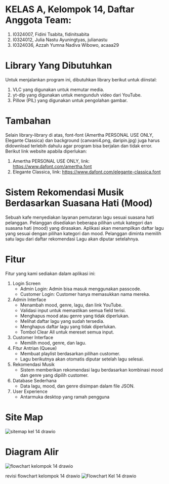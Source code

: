# KELAS A, Kelompok 14, Daftar Anggota Team:
1. I0324007, Fidini Tsabita, fidinitsabita
2. I0324012, Julia Nastu Ayuningtyas, julianastu
3. I0324036, Azzah Yumna Nadiva Wibowo, acaaa29

# Library Yang Dibutuhkan
Untuk menjalankan program ini, dibutuhkan library berikut untuk diinstal:  
1. VLC yang digunakan untuk memutar media.  
2. yt-dlp yang digunakan untuk mengunduh video dari YouTube.  
3. Pillow (PIL) yang digunakan untuk pengolahan gambar.

# Tambahan
Selain library-library di atas, font-font (Amertha PERSONAL USE ONLY, Elegante Classica) dan background (canvani4.png, daripin.jpg) juga harus didownload terlebih dahulu agar program bisa berjalan dan tidak error. Berikut link website apabila diperlukan:
1. Amertha PERSONAL USE ONLY, link: https://www.dafont.com/amertha.font
2. Elegante Classica, link: https://www.dafont.com/elegante-classica.font

# Sistem Rekomendasi Musik Berdasarkan Suasana Hati (Mood)
Sebuah kafe menyediakan layanan pemutaran lagu sesuai suasana hati pelanggan. Pelanggan disediakan beberapa pilihan untuk kategori dan suasana hati (mood) yang dirasakan. Aplikasi akan menampilkan daftar lagu yang sesuai dengan pilihan kategori dan mood. Pelanggan diminta memilih satu lagu dari daftar rekomendasi Lagu akan diputar setelahnya.

# Fitur
Fitur yang kami sediakan dalam aplikasi ini:
1. Login Screen
   - Admin Login: Admin bisa masuk menggunakan passcode.
   - Customer Login: Customer hanya memasukkan nama mereka.
2. Admin Interface
   - Menambah mood, genre, lagu, dan link YouTube.
   - Validasi input untuk memastikan semua field terisi.
   - Menghapus mood atau genre yang tidak diperlukan.
   - Melihat daftar lagu yang sudah tersedia.
   - Menghapus daftar lagu yang tidak diperlukan.
   - Tombol Clear All untuk mereset semua input.
3. Customer Interface
   - Memilih mood, genre, dan lagu.
4. Fitur Antrian (Queue)
   - Membuat playlist berdasarkan pilihan customer.
   - Lagu berikutnya akan otomatis diputar setelah lagu selesai.
5. Rekomendasi Musik
   - Sistem memberikan rekomendasi lagu berdasarkan kombinasi mood dan genre yang dipilih customer.
6. Database Sederhana
   - Data lagu, mood, dan genre disimpan dalam file JSON.
7. User Experience
   - Antarmuka desktop yang ramah pengguna 

# Site Map
![sitemap kel 14 drawio](https://github.com/user-attachments/assets/9aaa3ebf-f1b7-48bf-8edd-4b9e77e1fa47)

# Diagram Alir
![flowchart kelompok 14 drawio](https://github.com/user-attachments/assets/f0f739ba-54b2-42af-9cd3-ba0b204e3729)

revisi flowchart kelompok 14 drawio
![Flowchart Kel 14 drawio](https://github.com/user-attachments/assets/5500003c-741f-48b3-99f2-f7cf86084db9)
